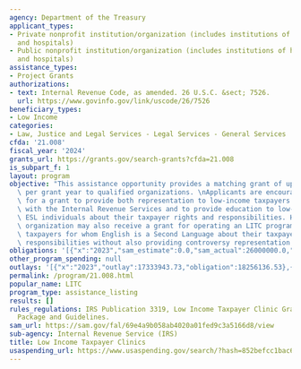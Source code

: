 ```yaml
---
agency: Department of the Treasury
applicant_types:
- Private nonprofit institution/organization (includes institutions of higher education
  and hospitals)
- Public nonprofit institution/organization (includes institutions of higher education
  and hospitals)
assistance_types:
- Project Grants
authorizations:
- text: Internal Revenue Code, as amended. 26 U.S.C. &sect; 7526.
  url: https://www.govinfo.gov/link/uscode/26/7526
beneficiary_types:
- Low Income
categories:
- Law, Justice and Legal Services - Legal Services - General Services
cfda: '21.008'
fiscal_year: '2024'
grants_url: https://grants.gov/search-grants?cfda=21.008
is_subpart_f: 1
layout: program
objective: "This assistance opportunity provides a matching grant of up to $200,000\
  \ per grant year to qualified organizations. \nApplicants are encouraged to apply\
  \ for a grant to provide both representation to low-income taxpayers in controversies\
  \ with the Internal Revenue Services and to provide education to low-income and\
  \ ESL individuals about their taxpayer rights and responsibilities. However, a qualified\
  \ organization may also receive a grant for operating an LITC program to inform\
  \ taxpayers for whom English is a Second Language about their taxpayer rights and\
  \ responsibilities without also providing controversy representation."
obligations: '[{"x":"2023","sam_estimate":0.0,"sam_actual":26000000.0,"usa_spending_actual":18154916.12},{"x":"2024","sam_estimate":0.0,"sam_actual":20244020.0,"usa_spending_actual":20157244.3},{"x":"2025","sam_estimate":0.0,"sam_actual":25000000.0,"usa_spending_actual":0.0}]'
other_program_spending: null
outlays: '[{"x":"2023","outlay":17333943.73,"obligation":18256136.53},{"x":"2024","outlay":9837307.05,"obligation":20157232.78},{"x":"2025","outlay":0.0,"obligation":0.0}]'
permalink: /program/21.008.html
popular_name: LITC
program_type: assistance_listing
results: []
rules_regulations: IRS Publication 3319, Low Income Taxpayer Clinic Grant Application
  Package and Guidelines.
sam_url: https://sam.gov/fal/69e4a9b058ab4020a01fed9c3a5166d8/view
sub-agency: Internal Revenue Service (IRS)
title: Low Income Taxpayer Clinics
usaspending_url: https://www.usaspending.gov/search/?hash=852befcc1bac6f4b03b689c96df32110
---
```

